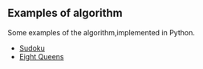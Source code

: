 ## Examples of algorithm

Some examples of the algorithm,implemented in Python.

- [Sudoku](source/sudoku.py)
- [Eight Queens](source/eight_queens.py)
